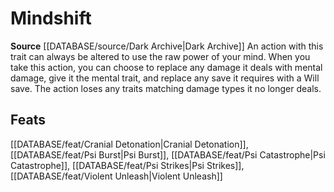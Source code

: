 ﻿---
id: '428'
name: Mindshift
rarity: Common
rus_type_level: null
source: '[[DATABASE/source/Dark Archive|Dark Archive]]'
trait:
- Mindshift
type: Trait

---
# Mindshift

**Source** [[DATABASE/source/Dark Archive|Dark Archive]]
An action with this trait can always be altered to use the raw power of your mind. When you take this action, you can choose to replace any damage it deals with mental damage, give it the mental trait, and replace any save it requires with a Will save. The action loses any traits matching damage types it no longer deals.

## Feats

[[DATABASE/feat/Cranial Detonation|Cranial Detonation]], [[DATABASE/feat/Psi Burst|Psi Burst]], [[DATABASE/feat/Psi Catastrophe|Psi Catastrophe]], [[DATABASE/feat/Psi Strikes|Psi Strikes]], [[DATABASE/feat/Violent Unleash|Violent Unleash]]